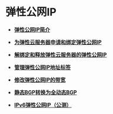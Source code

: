 # 弹性公网IP<a name="vpc_eip_0000"></a>

-   **[弹性公网IP简介](弹性公网IP简介.md)**  

-   **[为弹性云服务器申请和绑定弹性公网IP](为弹性云服务器申请和绑定弹性公网IP.md)**  

-   **[解绑定和释放弹性云服务器的弹性公网IP](解绑定和释放弹性云服务器的弹性公网IP.md)**  

-   **[管理弹性公网IP地址标签](管理弹性公网IP地址标签.md)**  

-   **[修改弹性公网IP的带宽](修改弹性公网IP的带宽.md)**  

-   **[静态BGP转换为全动态BGP](静态BGP转换为全动态BGP.md)**  

-   **[IPv6弹性公网IP（公测）](IPv6弹性公网IP（公测）.md)**  



